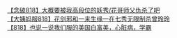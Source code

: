 [【念破818】大概要被我高段位的妖秀/花哥师父仇杀了吧](http://tieba.baidu.com/p/2420894493?see_lz=1&pn=)   
[【大姨妈服818】花剑邪和一来生缘一在七秀无限制杀曾玲玲](http://tieba.baidu.com/p/2420092020?see_lz=1&pn=)   
[【818】也说一说我们服的美国白富美，心脏病，学霸](http://tieba.baidu.com/p/2420356968?see_lz=1&pn=)   

